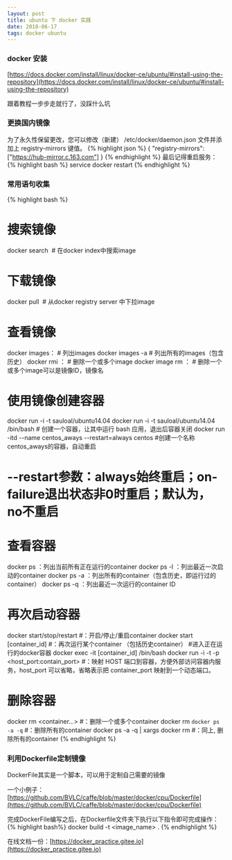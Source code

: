 ```yaml
---
layout: post
title: ubuntu 下 docker 实践
date: 2018-06-17 
tags: docker ubuntu   
---
```


### docker 安装

[https://docs.docker.com/install/linux/docker-ce/ubuntu/#install-using-the-repository](https://docs.docker.com/install/linux/docker-ce/ubuntu/#install-using-the-repository)

跟着教程一步步走就行了，没踩什么坑

### 更换国内镜像

为了永久性保留更改，您可以修改（新建） /etc/docker/daemon.json 文件并添加上 registry-mirrors 键值。
{% highlight json %}
{
    "registry-mirrors": ["https://hub-mirror.c.163.com"]
}
{% endhighlight %}
最后记得重启服务：
{% highlight bash %}
service docker restart
{% endhighlight %}

### 常用语句收集

{% highlight bash %}
# 搜索镜像
docker search <image> # 在docker index中搜索image
# 下载镜像
docker pull <image>  # 从docker registry server 中下拉image
# 查看镜像 
docker images： # 列出images
docker images -a # 列出所有的images（包含历史）
docker rmi  <image ID>： # 删除一个或多个image
docker image rm  <image>： # 删除一个或多个image<image>可以是镜像ID，镜像名
# 使用镜像创建容器
docker run -i -t sauloal/ubuntu14.04
docker run -i -t sauloal/ubuntu14.04 /bin/bash # 创建一个容器，让其中运行 bash 应用，退出后容器关闭
docker run -itd --name centos_aways --restart=always centos #创建一个名称centos_aways的容器，自动重启
# --restart参数：always始终重启；on-failure退出状态非0时重启；默认为，no不重启
# 查看容器
docker ps ：列出当前所有正在运行的container
docker ps -l ：列出最近一次启动的container
docker ps -a ：列出所有的container（包含历史，即运行过的container）
docker ps -q ：列出最近一次运行的container ID
# 再次启动容器
docker start/stop/restart <container> #：开启/停止/重启container
docker start [container_id] #：再次运行某个container （包括历史container）
#进入正在运行的docker容器
docker exec -it [container_id] /bin/bash
docker run -i -t -p <host_port:contain_port> #：映射 HOST 端口到容器，方便外部访问容器内服务，host_port 可以省略，省略表示把 container_port 映射到一个动态端口。
# 删除容器
docker rm <container...> #：删除一个或多个container
docker rm `docker ps -a -q` #：删除所有的container
docker ps -a -q | xargs docker rm #：同上, 删除所有的container
{% endhighlight %}

### 利用Dockerfile定制镜像

DockerFile其实是一个脚本，可以用于定制自己需要的镜像

一个小例子：[https://github.com/BVLC/caffe/blob/master/docker/cpu/Dockerfile](https://github.com/BVLC/caffe/blob/master/docker/cpu/Dockerfile)

完成DockerFile编写之后，在Dockerfile文件夹下执行以下指令即可完成操作：
{% highlight bash%}
docker build -t <image_name> .
{% endhighlight %}


在线文档一份：[https://docker_practice.gitee.io](https://docker_practice.gitee.io)